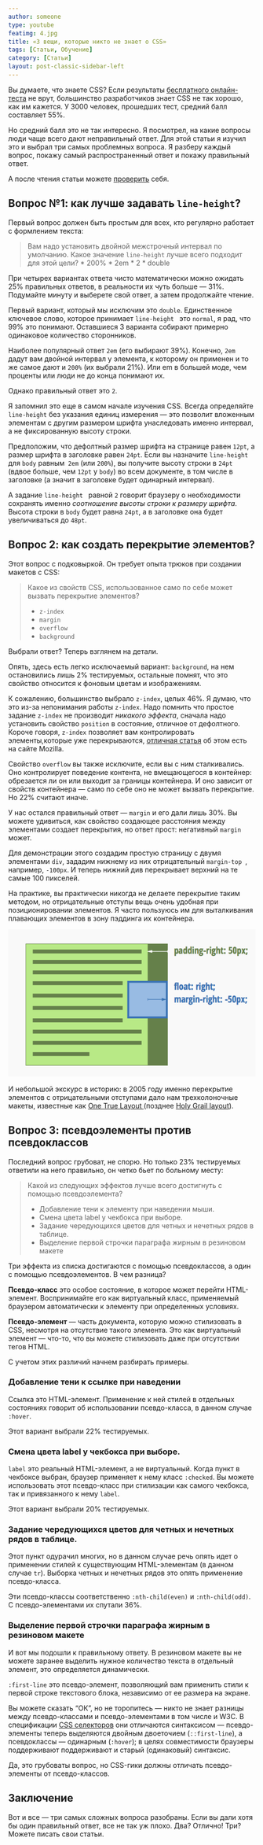 ```yaml
---
author: someone
type: youtube
featimg: 4.jpg
title: «3 вещи, которые никто не знает о CSS»
tags: [Статьи, Обучение]
category: [Статьи]
layout: post-classic-sidebar-left
---
```

<p>Вы думаете, что знаете CSS? Если результаты <a href="https://sitthetest.com/tests">бесплатного онлайн-теста</a> не врут, большинство разработчиков знает CSS не так хорошо, как им кажется. У 3000 человек, прошедших тест, средний балл составляет 55%.</p> <p>Но средний балл это не так интересно. Я посмотрел, на какие вопросы люди чаще всего дают неправильный ответ. Для этой статьи я изучил это и выбрал три самых проблемных вопроса. Я разберу каждый вопрос, покажу самый распространенный ответ и покажу правильный ответ.</p> <p>А после чтения статьи можете <a href="https://sitthetest.com/tests">проверить</a> себя.</p> <h2 id="heading-line-height">Вопрос №1: как лучше задавать <code>line-height</code>?</h2> <p>Первый вопрос должен быть простым для всех, кто регулярно работает с формлением текста:</p> <blockquote> <p>Вам надо установить двойной межстрочный интервал по умолчанию. Какое значение <code>line-height</code> лучше всего подходит для этой цели? * 200% * 2em * 2 * double</p> </blockquote> <p>При четырех вариантах ответа чисто математически можно ожидать 25% правильных ответов, в реальности их чуть больше — 31%. Подумайте минуту и выберете свой ответ, а затем продолжайте чтение.</p> <p>Первый вариант, который мы исключим это <code>double</code>. Единственное ключевое слово, которое принимает <code>line-height </code> это <code>normal</code>, я рад, что 99% это понимают. Оставшиеся 3 варианта собирают примерно одинаковое количество сторонников.</p> <p>Наиболее популярный ответ <code>2em</code> (его выбирают 39%). Конечно, <code>2em</code> дадут вам двойной интервал у элемента, к которому он применен и то же самое дают и <code>200%</code> (их выбрали 21%). Или em в большей моде, чем проценты или люди не до конца понимают их.</p> <p>Однако правильный ответ это <code>2</code>.</p> <p>Я запомнил это еще в самом начале изучения CSS. Всегда определяйте <code>line-height</code> без указания единиц измерения — это позволит вложенным элементам с другим размером шрифта унаследовать именно интервал, а не фиксированную высоту строки.</p> <p>Предположим, что дефолтный размер шрифта на странице равен <code>12pt</code>, а размер шрифта в заголовке равен <code>24pt</code>. Если вы назначите <code>line-height</code> для <code>body</code> равным<code> 2em</code> (или <code>200%</code>), вы получите высоту строки в <code>24pt</code> (вдвое больше, чем <code>12pt</code> у <code>body</code>) во всем документе, в том числе в заголовке (а значит в заголовке будет одинарный интервал).</p> <p>А задание <code>line-height </code> равной <code>2</code> говорит браузеру о необходимости сохранять именно <em>соотношение высоты строки к размеру шрифта</em>. Высота строки в <code>body</code> будет равна <code>24pt</code>, а в заголовке она будет увеличиваться до <code>48pt</code>.</p> <h2 id="heading-section">Вопрос 2: как создать перекрытие элементов?</h2> <p>Этот вопрос с подковыркой. Он требует опыта трюков при создании макетов с CSS:</p> <blockquote> <p>Какое из свойств CSS, использованное само по себе может вызвать перекрытие элементов?</p> <ul> <li><code>z-index</code></li> <li><code>margin</code></li> <li><code>overflow</code></li> <li><code>background</code></li> </ul> </blockquote> <p>Выбрали ответ? Теперь взглянем на детали.</p> <p>Опять, здесь есть легко исключаемый вариант: <code>background</code>, на нем остановились лишь 2% тестируемых, остальные помнят, что это свойство относится к фоновым цветам и изображениям.</p> <p>К сожалению, большинство выбрало <code>z-index</code>, целых 46%. Я думаю, что это из-за непонимания работы <code>z-index</code>. Надо помнить что простое задание <code>z-index</code> не производит <em>никакого эффекта</em>, сначала надо установить свойство <code>position</code> в состояние, отличное от дефолтного. Короче говоря, <code>z-index</code> позволяет вам контролировать элементы,которые уже перекрываются, <a href="https://developer.mozilla.org/en-US/docs/Web/Guide/CSS/Understanding_z_index">отличная статья</a> об этом есть на сайте Mozilla.</p> <p>Свойство <code>overflow</code> вы также исключите, если вы с ним сталкивались. Оно контролирует поведение контента, не вмещающегося в контейнер: обрезается ли он или выходит за границы контейнера. И оно зависит от свойств контейнера — само по себе оно не может вызвать перекрытие. Но 22% считают иначе.</p> <p>У нас остался правильный ответ — <code>margin</code> и его дали лишь 30%. Вы можете удивиться, как свойство создающее расстояния между элементами создает перекрытия, но ответ прост: негативный <code>margin</code> может.</p> <p>Для демонстрации этого создадим простую страницу с двумя элементами <code>div</code>, зададим нижнему из них отрицательный <code>margin-top </code>, например, <code>-100px</code>. И теперь нижний див перекрывает верхний на те самые 100 пикселей.</p> <p>На практике, вы практически никогда не делаете перекрытие таким методом, но отрицательные отступы вещь очень удобная при позиционировании элементов. Я часто пользуюсь им для выталкивания плавающих элементов в зону пэддинга их контейнера.</p> <p><img src="/img/1429090154fig-negative-margin-float.png" alt="negative-margin-float." itemprop="image" /></p> <p>И небольшой экскурс в историю: в 2005 году именно перекрытие элементов с отрицательными отступами дало нам трехколоночные макеты, известные как <a href="http://positioniseverything.net/articles/onetruelayout/"> One True Layout </a> (позднее <a href="http://alistapart.com/article/holygrail">Holy Grail layout</a>).</p> <h2 id="heading-section-1">Вопрос 3: псевдоэлементы против псевдоклассов</h2> <p>Последний вопрос грубоват, не спорю. Но только 23% тестируемых ответили на него правильно, он четко бьет по больному месту:</p> <blockquote> <p>Какой из следующих эффектов лучше всего достигнуть с помощью псевдоэлемента?</p> <ul> <li>Добавление тени к элементу при наведении мыши.</li> <li>Смена цвета label у чекбокса при выборе.</li> <li>Задание чередующихся цветов для четных и нечетных рядов в таблице.</li> <li>Выделение первой строчки параграфа жирным в резиновом макете</li> </ul> </blockquote> <p>Три эффекта из списка достигаются с помощью псевдоклассов, а один с помощью псевдоэлементов. В чем разница?</p> <p><strong>Псевдо-класс</strong> это особое состояние, в которое может перейти HTML-элемент. Воспринимайте его как виртуальный класс, применяемый браузером автоматически к элементу при определенных условиях.</p> <p><strong>Псевдо-элемент</strong> — часть документа, которую можно стилизовать в CSS, несмотря на отсутствие такого элемента. Это как виртуальный элемент — что-то, что вы можете стилизовать даже при отсутствии тегов HTML.</p> <p>С учетом этих различий начнем разбирать примеры.</p> <h3 id="heading-section-2">Добавление тени к ссылке при наведении</h3> <p>Ссылка это HTML-элемент. Применение к ней стилей в отдельных состояниях говорит об использовании псевдо-класса, в данном случае <code>:hover</code>.</p> <p>Этот вариант выбрали 22% тестируемых.</p> <h3 id="heading-label----">Смена цвета label у чекбокса при выборе.</h3> <p><code>label</code> это реальный HTML-элемент, а не виртуальный. Когда пункт в чекбоксе выбран, браузер применяет к нему класс <code>:checked</code>. Вы можете использовать этот псевдо-класс при стилизации как самого чекбокса, так и привязанного к нему <code>label</code>.</p> <p>Этот вариант выбрали 20% тестируемых.</p> <h3 id="heading-section-3">Задание чередующихся цветов для четных и нечетных рядов в таблице.</h3> <p>Этот пункт одурачил многих, но в данном случае речь опять идет о применении стилей к существующим HTML-элементам (в данном случае <code>tr</code>). Выборка четных и нечетных рядов это опять применение псевдо-класса.</p> <p>Эти псевдо-классы соответственно <code>:nth-child(even)</code> и <code>:nth-child(odd)</code>. С псевдо-элементами их спутали 36%.</p> <h3 id="heading-section-4">Выделение первой строчки параграфа жирным в резиновом макете</h3> <p>И вот мы подошли к правильному ответу. В резиновом макете вы не можете заранее выделить нужное количество текста в отдельный элемент, это определяется динамически.</p> <p><code>:first-line</code> это псевдо-элемент, позволяющий вам применить стили к первой строке текстового блока, независимо от ее размера на экране.</p> <p>Вы можете сказать “ОК”, но не торопитесь — никто не знает разницы между псевдо-классами и псевдо-элементами в том числе и W3С. В спецификации <a href="http://dev.w3.org/csswg/selectors-3/#pseudo-elements">CSS селекторов</a> они отличаются синтаксисом — псевдо-элементы теперь выделяются двойным двоеточием (<code>::first-line</code>), а псевдоклассы — одинарным (<code>:hover</code>); в целях совместимости браузеры поддерживают поддерживают и старый (одинаковый) синтаксис.</p> <p>Да, это грубоваты вопрос, но CSS-гики должны отличать псевдо-элементы от псевдо-классов.</p> <h2 id="heading-section-5">Заключение</h2> <p>Вот и все — три самых сложных вопроса разобраны. Если вы дали хотя бы один правильный ответ, все не так уж плохо. Два? Отлично! Три? Можете писать свои статьи.</p> 
